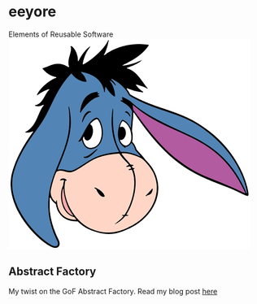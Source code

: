 # eeyore
Elements of Reusable Software
![Eeyore](https://github.com/mvpete/eeyore/blob/main/eeyore-head.png)


## Abstract Factory
My twist on the GoF Abstract Factory. Read my blog post [here](http://404)
